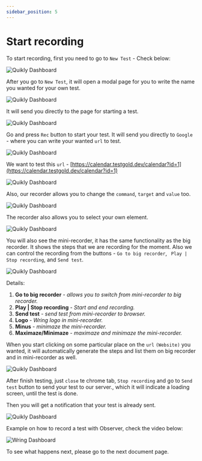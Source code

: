 ```yaml
---
sidebar_position: 5
---
```


# Start recording

To start recording, first you need to go to `New Test` - Check below: 

![Quikly Dashboard](/img/NewTest.png)

After you go to `New Test`, it will open a modal page for you to write the name you wanted for your own test. 

![Quikly Dashboard](/img/Name.png)

It will send you directly to the page for starting a test. 

![Quikly Dashboard](/img/333.png)

Go and press `Rec` button to start your test. It will send you directly to `Google` - where you can write your wanted `url` to test. 

![Quikly Dashboard](/img/Start.png)

We want to test this `url` - [https://calendar.testgold.dev/calendar?id=1](https://calendar.testgold.dev/calendar?id=1)

![Quikly Dashboard](/img/ss.png)

Also, our recorder allows you to change the `command`, `target` and `value` too. 

![Quikly Dashboard](/img/targets.png)

The recorder also allows you to select your own element. 

![Quikly Dashboard](/img/element.png)

You will also see the mini-recorder, it has the same functionality as the big recorder. It shows the steps that we are recording for the moment. Also we can control the recording from the buttons - `Go to big recorder`, ` Play | Stop recording`, and `Send test`.

![Quikly Dashboard](/img/mini.png)

Details: 

1. **Go to big recorder** - *allows you to switch from mini-recorder to big recorder.*
2. **Play | Stop recording** - *Start and end recording.*
3. **Send test** - *send test from mini-recorder to browser.*
4. **Logo** - *Wring logo in mini-recorder.*
5. **Minus** - *minimaze the mini-recorder.*
6. **Maximaze/Minimaze** - *maximaze and minimaze the mini-recorder.*

When you start clicking on some particular place on the `url` `(Website)` you wanted, it will automatically generate the steps and list them on big recorder and in mini-recorder as well.

![Quikly Dashboard](/img/by.png)

After finish testing, just `close` te chrome tab, `Stop recording` and go to `Send test` button to send your test to our server., which it will indicate a loading screen, until the test is done. 


Then you will get a notification that your test is already sent.

![Quikly Dashboard](/img/notification.png) 

Example on how to record a test with Observer, check the video below: 

![Wring Dashboard](/img/Observer.gif)

To see what happens next, please go to the next document page.

